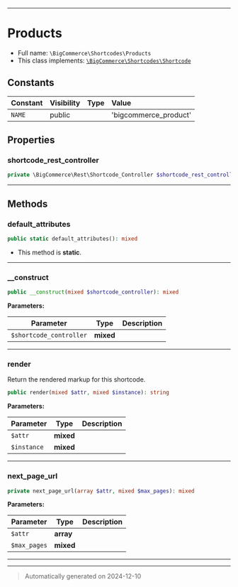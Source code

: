 ***

# Products





* Full name: `\BigCommerce\Shortcodes\Products`
* This class implements:
[`\BigCommerce\Shortcodes\Shortcode`](./Shortcode.md)


## Constants

| Constant | Visibility | Type | Value |
|:---------|:-----------|:-----|:------|
|`NAME`|public| |&#039;bigcommerce_product&#039;|

## Properties


### shortcode_rest_controller



```php
private \BigCommerce\Rest\Shortcode_Controller $shortcode_rest_controller
```






***

## Methods


### default_attributes



```php
public static default_attributes(): mixed
```



* This method is **static**.








***

### __construct



```php
public __construct(mixed $shortcode_controller): mixed
```








**Parameters:**

| Parameter | Type | Description |
|-----------|------|-------------|
| `$shortcode_controller` | **mixed** |  |





***

### render

Return the rendered markup for this shortcode.

```php
public render(mixed $attr, mixed $instance): string
```








**Parameters:**

| Parameter | Type | Description |
|-----------|------|-------------|
| `$attr` | **mixed** |  |
| `$instance` | **mixed** |  |





***

### next_page_url



```php
private next_page_url(array $attr, mixed $max_pages): mixed
```








**Parameters:**

| Parameter | Type | Description |
|-----------|------|-------------|
| `$attr` | **array** |  |
| `$max_pages` | **mixed** |  |





***


***
> Automatically generated on 2024-12-10
